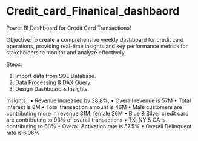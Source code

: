 # Credit_card_Finanical_dashbaord
Power BI Dashboard for Credit Card Transactions! 

Objective:To create a comprehensive weekly dashboard for credit card operations, providing real-time insights and key performance metrics for stakeholders to monitor and analyze effectively.

Steps:
1. Import data from SQL Database.
2. Data Processing & DAX Query.
3. Design Dashboard & Insights.

Insights :
•  Revenue increased by 28.8%,
•  Overall revenue is 57M
•  Total interest is 8M
•  Total transaction amount is 46M
•  Male customers are contributing more in revenue 31M, female 26M
•  Blue & Silver credit card are contributing to 93% of overall transactions
•  TX, NY & CA is contributing to 68%
•  Overall Activation rate is 57.5%
•  Overall Delinquent rate is 6.06%
